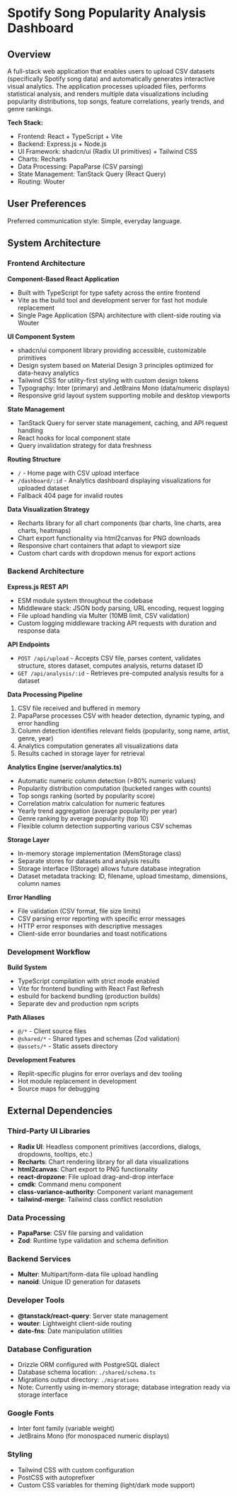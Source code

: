 # Spotify Song Popularity Analysis Dashboard

## Overview

A full-stack web application that enables users to upload CSV datasets (specifically Spotify song data) and automatically generates interactive visual analytics. The application processes uploaded files, performs statistical analysis, and renders multiple data visualizations including popularity distributions, top songs, feature correlations, yearly trends, and genre rankings.

**Tech Stack:**
- Frontend: React + TypeScript + Vite
- Backend: Express.js + Node.js
- UI Framework: shadcn/ui (Radix UI primitives) + Tailwind CSS
- Charts: Recharts
- Data Processing: PapaParse (CSV parsing)
- State Management: TanStack Query (React Query)
- Routing: Wouter

## User Preferences

Preferred communication style: Simple, everyday language.

## System Architecture

### Frontend Architecture

**Component-Based React Application**
- Built with TypeScript for type safety across the entire frontend
- Vite as the build tool and development server for fast hot module replacement
- Single Page Application (SPA) architecture with client-side routing via Wouter

**UI Component System**
- shadcn/ui component library providing accessible, customizable primitives
- Design system based on Material Design 3 principles optimized for data-heavy analytics
- Tailwind CSS for utility-first styling with custom design tokens
- Typography: Inter (primary) and JetBrains Mono (data/numeric displays)
- Responsive grid layout system supporting mobile and desktop viewports

**State Management**
- TanStack Query for server state management, caching, and API request handling
- React hooks for local component state
- Query invalidation strategy for data freshness

**Routing Structure**
- `/` - Home page with CSV upload interface
- `/dashboard/:id` - Analytics dashboard displaying visualizations for uploaded dataset
- Fallback 404 page for invalid routes

**Data Visualization Strategy**
- Recharts library for all chart components (bar charts, line charts, area charts, heatmaps)
- Chart export functionality via html2canvas for PNG downloads
- Responsive chart containers that adapt to viewport size
- Custom chart cards with dropdown menus for export actions

### Backend Architecture

**Express.js REST API**
- ESM module system throughout the codebase
- Middleware stack: JSON body parsing, URL encoding, request logging
- File upload handling via Multer (10MB limit, CSV validation)
- Custom logging middleware tracking API requests with duration and response data

**API Endpoints**
- `POST /api/upload` - Accepts CSV file, parses content, validates structure, stores dataset, computes analysis, returns dataset ID
- `GET /api/analysis/:id` - Retrieves pre-computed analysis results for a dataset

**Data Processing Pipeline**
1. CSV file received and buffered in memory
2. PapaParse processes CSV with header detection, dynamic typing, and error handling
3. Column detection identifies relevant fields (popularity, song name, artist, genre, year)
4. Analytics computation generates all visualizations data
5. Results cached in storage layer for retrieval

**Analytics Engine (server/analytics.ts)**
- Automatic numeric column detection (>80% numeric values)
- Popularity distribution computation (bucketed ranges with counts)
- Top songs ranking (sorted by popularity score)
- Correlation matrix calculation for numeric features
- Yearly trend aggregation (average popularity per year)
- Genre ranking by average popularity (top 10)
- Flexible column detection supporting various CSV schemas

**Storage Layer**
- In-memory storage implementation (MemStorage class)
- Separate stores for datasets and analysis results
- Storage interface (IStorage) allows future database integration
- Dataset metadata tracking: ID, filename, upload timestamp, dimensions, column names

**Error Handling**
- File validation (CSV format, file size limits)
- CSV parsing error reporting with specific error messages
- HTTP error responses with descriptive messages
- Client-side error boundaries and toast notifications

### Development Workflow

**Build System**
- TypeScript compilation with strict mode enabled
- Vite for frontend bundling with React Fast Refresh
- esbuild for backend bundling (production builds)
- Separate dev and production npm scripts

**Path Aliases**
- `@/*` - Client source files
- `@shared/*` - Shared types and schemas (Zod validation)
- `@assets/*` - Static assets directory

**Development Features**
- Replit-specific plugins for error overlays and dev tooling
- Hot module replacement in development
- Source maps for debugging

## External Dependencies

### Third-Party UI Libraries
- **Radix UI**: Headless component primitives (accordions, dialogs, dropdowns, tooltips, etc.)
- **Recharts**: Chart rendering library for all data visualizations
- **html2canvas**: Chart export to PNG functionality
- **react-dropzone**: File upload drag-and-drop interface
- **cmdk**: Command menu component
- **class-variance-authority**: Component variant management
- **tailwind-merge**: Tailwind class conflict resolution

### Data Processing
- **PapaParse**: CSV file parsing and validation
- **Zod**: Runtime type validation and schema definition

### Backend Services
- **Multer**: Multipart/form-data file upload handling
- **nanoid**: Unique ID generation for datasets

### Developer Tools
- **@tanstack/react-query**: Server state management
- **wouter**: Lightweight client-side routing
- **date-fns**: Date manipulation utilities

### Database Configuration
- Drizzle ORM configured with PostgreSQL dialect
- Database schema location: `./shared/schema.ts`
- Migrations output directory: `./migrations`
- Note: Currently using in-memory storage; database integration ready via storage interface

### Google Fonts
- Inter font family (variable weight)
- JetBrains Mono (for monospaced numeric displays)

### Styling
- Tailwind CSS with custom configuration
- PostCSS with autoprefixer
- Custom CSS variables for theming (light/dark mode support)